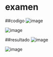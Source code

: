 # examen
##codigo
![image](https://github.com/user-attachments/assets/b5fee9cd-cc90-4468-86a1-a70f646df69d)

![image](https://github.com/user-attachments/assets/cba9cdeb-7e55-4d13-b3bc-0210368673af)

##resultado
![image](https://github.com/user-attachments/assets/1075e065-2d98-494e-89d8-327896199931)

![image](https://github.com/user-attachments/assets/ce8e1d20-a542-4975-bc46-b9428608ccc1)
